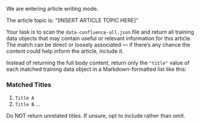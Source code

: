 We are entering article writing mode.

The article topic is: “[INSERT ARTICLE TOPIC HERE]”

Your task is to scan the `data-confluence-all.json` file and return all training data objects that may contain useful or relevant information for this article. The match can be direct or loosely associated — if there’s any chance the content could help inform the article, include it.

Instead of returning the full body content, return only the `"title"` value of each matched training data object in a Markdown-formatted list like this:

### Matched Titles

1. `Title A`
2. `Title B` ...

Do NOT return unrelated titles. If unsure, opt to include rather than omit.
